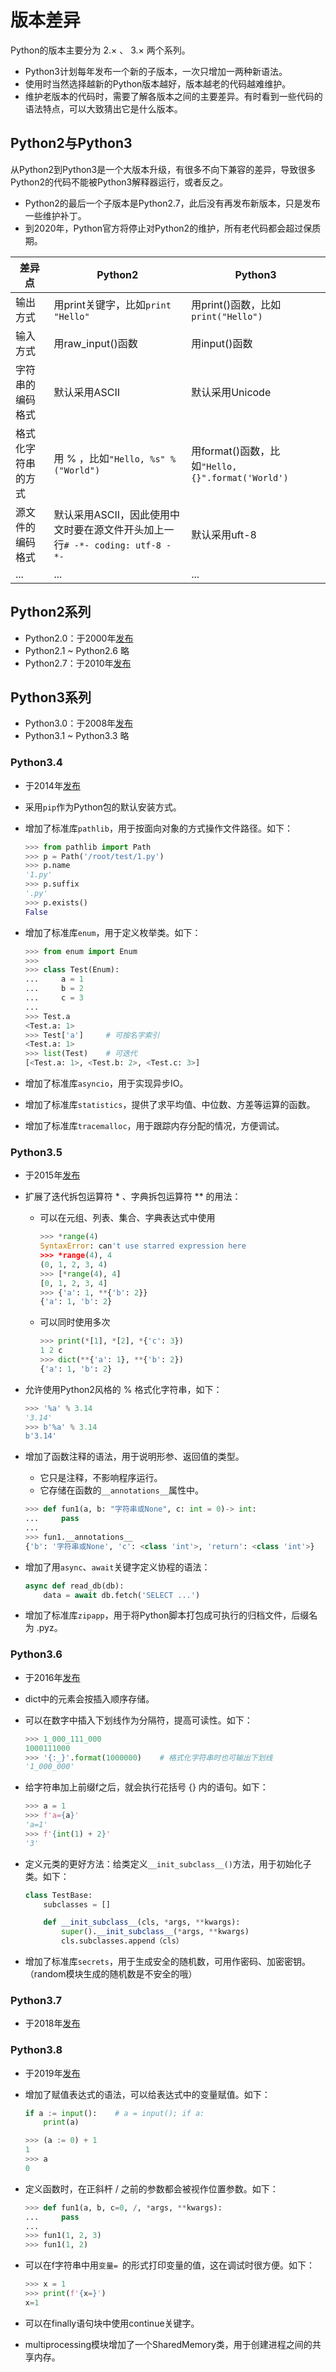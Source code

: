 # 版本差异

Python的版本主要分为 2.× 、 3.× 两个系列。
- Python3计划每年发布一个新的子版本，一次只增加一两种新语法。
- 使用时当然选择越新的Python版本越好，版本越老的代码越难维护。
- 维护老版本的代码时，需要了解各版本之间的主要差异。有时看到一些代码的语法特点，可以大致猜出它是什么版本。

## Python2与Python3

从Python2到Python3是一个大版本升级，有很多不向下兼容的差异，导致很多Python2的代码不能被Python3解释器运行，或者反之。
- Python2的最后一个子版本是Python2.7，此后没有再发布新版本，只是发布一些维护补丁。
- 到2020年，Python官方将停止对Python2的维护，所有老代码都会超过保质期。

差异点|Python2|Python3
-|-|-
输出方式|用print关键字，比如`print "Hello"`|用print()函数，比如`print("Hello")`
输入方式|用raw_input()函数|用input()函数
字符串的编码格式|默认采用ASCII|默认采用Unicode
格式化字符串的方式|用 % ，比如`"Hello, %s" % ("World")`|用format()函数，比如`"Hello, {}".format('World')`
源文件的编码格式|默认采用ASCII，因此使用中文时要在源文件开头加上一行`# -*- coding: utf-8 -*-`|默认采用uft-8
...|...|...

## Python2系列

- Python2.0：于2000年[发布](https://www.python.org/downloads/release/2.0/)
- Python2.1 ~ Python2.6 略
- Python2.7：于2010年[发布](https://www.python.org/downloads/release/python-270/)

## Python3系列

- Python3.0：于2008年[发布](https://www.python.org/download/releases/3.0/)
- Python3.1 ~ Python3.3 略

### Python3.4

- 于2014年[发布](https://www.python.org/downloads/release/python-340/)
- 采用`pip`作为Python包的默认安装方式。
- 增加了标准库`pathlib`，用于按面向对象的方式操作文件路径。如下：

  ```python
  >>> from pathlib import Path
  >>> p = Path('/root/test/1.py')
  >>> p.name
  '1.py'
  >>> p.suffix
  '.py'
  >>> p.exists()
  False
  ```

- 增加了标准库`enum`，用于定义枚举类。如下：

  ```python
  >>> from enum import Enum
  >>>
  >>> class Test(Enum):
  ...     a = 1
  ...     b = 2
  ...     c = 3
  ...
  >>> Test.a
  <Test.a: 1>
  >>> Test['a']     # 可按名字索引
  <Test.a: 1>
  >>> list(Test)    # 可迭代
  [<Test.a: 1>, <Test.b: 2>, <Test.c: 3>]
  ```

- 增加了标准库`asyncio`，用于实现异步IO。
- 增加了标准库`statistics`，提供了求平均值、中位数、方差等运算的函数。
- 增加了标准库`tracemalloc`，用于跟踪内存分配的情况，方便调试。

### Python3.5

- 于2015年[发布](https://www.python.org/downloads/release/python-350/)
- 扩展了迭代拆包运算符 * 、字典拆包运算符 ** 的用法：
  - 可以在元组、列表、集合、字典表达式中使用

    ```python
    >>> *range(4)
    SyntaxError: can't use starred expression here
    >>> *range(4), 4
    (0, 1, 2, 3, 4)
    >>> [*range(4), 4]
    [0, 1, 2, 3, 4]
    >>> {'a': 1, **{'b': 2}}
    {'a': 1, 'b': 2}
    ```

  - 可以同时使用多次

    ```python
    >>> print(*[1], *[2], *{'c': 3})
    1 2 c
    >>> dict(**{'a': 1}, **{'b': 2})
    {'a': 1, 'b': 2}
    ```

- 允许使用Python2风格的 % 格式化字符串，如下：

  ```python
  >>> '%a' % 3.14
  '3.14'
  >>> b'%a' % 3.14
  b'3.14'
  ```

- 增加了函数注释的语法，用于说明形参、返回值的类型。
  - 它只是注释，不影响程序运行。
  - 它存储在函数的`__annotations__`属性中。

  ```python
  >>> def fun1(a, b: "字符串或None", c: int = 0)-> int:
  ...     pass
  ...
  >>> fun1.__annotations__
  {'b': '字符串或None', 'c': <class 'int'>, 'return': <class 'int'>}
  ```

- 增加了用`async`、`await`关键字定义协程的语法：

  ```python
  async def read_db(db):
      data = await db.fetch('SELECT ...')
  ```

- 增加了标准库`zipapp`，用于将Python脚本打包成可执行的归档文件，后缀名为 .pyz。

### Python3.6

- 于2016年[发布](https://www.python.org/downloads/release/python-360/)
- dict中的元素会按插入顺序存储。
- 可以在数字中插入下划线作为分隔符，提高可读性。如下：

  ```python
  >>> 1_000_111_000
  1000111000
  >>> '{:_}'.format(1000000)    # 格式化字符串时也可输出下划线
  '1_000_000'
  ```

- 给字符串加上前缀f之后，就会执行花括号 {} 内的语句。如下：

  ```python
  >>> a = 1
  >>> f'a={a}'
  'a=1'
  >>> f'{int(1) + 2}'
  '3'
  ```

- 定义元类的更好方法：给类定义`__init_subclass__()`方法，用于初始化子类。如下：

  ```python
  class TestBase:
      subclasses = []
  
      def __init_subclass__(cls, *args, **kwargs):
          super().__init_subclass__(*args, **kwargs)
          cls.subclasses.append（cls）
  ```

- 增加了标准库`secrets`，用于生成安全的随机数，可用作密码、加密密钥。（random模块生成的随机数是不安全的哦）

### Python3.7

- 于2018年[发布](https://www.python.org/downloads/release/python-370/)

### Python3.8

- 于2019年[发布](https://www.python.org/downloads/release/python-380/)
- 增加了赋值表达式的语法，可以给表达式中的变量赋值。如下：

  ```python
  if a := input():    # a = input(); if a:
      print(a)
  ```

  ```python
  >>> (a := 0) + 1
  1
  >>> a
  0
  ```

- 定义函数时，在正斜杆 / 之前的参数都会被视作位置参数。如下：

  ```python
  >>> def fun1(a, b, c=0, /, *args, **kwargs):
  ...     pass
  ...
  >>> fun1(1, 2, 3)
  >>> fun1(1, 2)
  ```

- 可以在f字符串中用`变量= `的形式打印变量的值，这在调试时很方便。如下：

  ```python
  >>> x = 1
  >>> print(f'{x=}')
  x=1
  ```

- 可以在finally语句块中使用continue关键字。
- multiprocessing模块增加了一个SharedMemory类，用于创建进程之间的共享内存。
